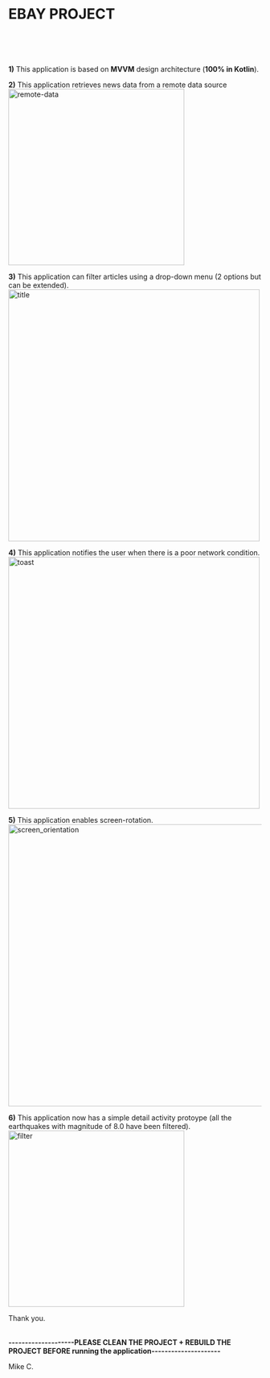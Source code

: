 # EBAY PROJECT
<br />
<br />
<br />

<b>1)</b> This application is based on <b>MVVM</b> design architecture (<b>100% in Kotlin</b>).

<b>2)</b> This application retrieves news data from a remote data source 
<img width="350" alt="remote-data" src="https://user-images.githubusercontent.com/26533575/176772045-032041d6-6a8b-4884-8a85-8bf10884c39a.png">

<b>3)</b> This application can filter articles using a drop-down menu (2 options but can be extended).
<img width="500" alt="title" src="https://user-images.githubusercontent.com/26533575/176771489-82eac0e5-190d-4d55-854d-7e520c76cfaf.png">

<b>4)</b> This application notifies the user when there is a poor network condition. <br/>
<img width="500" alt="toast" src="https://user-images.githubusercontent.com/26533575/176771070-9122153b-2825-4cdb-824a-ea77871b862f.png">

<b>5)</b> This application enables screen-rotation.<br />
<img width="560" alt="screen_orientation" src="https://user-images.githubusercontent.com/26533575/176772346-1ee35414-0acd-4da8-a1d5-5eefd9b0189f.png">

<b>6)</b> This application now has a simple detail activity protoype (all the earthquakes with magnitude of 8.0 have been filtered). <br />
<img width="350" alt="filter" src="https://user-images.githubusercontent.com/26533575/176772322-54d9deba-8771-4f99-bf64-e57b47ac9d1c.png">


Thank you. <br /> <br />

<b> --------------------PLEASE CLEAN THE PROJECT + REBUILD THE PROJECT BEFORE running the application--------------------- </b>


Mike C.  

